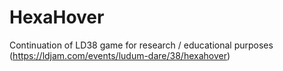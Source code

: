 # HexaHover
Continuation of LD38 game for research / educational purposes (https://ldjam.com/events/ludum-dare/38/hexahover)
